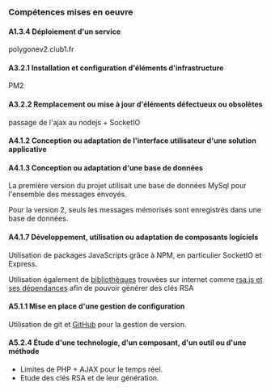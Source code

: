 ### Compétences mises en oeuvre

#### A1.3.4 Déploiement d'un service

polygonev2.club1.fr

#### A3.2.1 Installation et configuration d'éléments d'infrastructure

PM2

#### A3.2.2 Remplacement ou mise à jour d'éléments défectueux ou obsolètes

passage de l'ajax au nodejs + SocketIO

#### A4.1.2 Conception ou adaptation de l'interface utilisateur d'une solution applicative

#### A4.1.3 Conception ou adaptation d'une base de données

La première version du projet utilisait une base de données MySql pour l'ensemble
des messages envoyés.

Pour la version 2, seuls les messages mémorisés sont enregistrés dans une base
de données.

#### A4.1.7 Développement, utilisation ou adaptation de composants logiciels

Utilisation de packages JavaScripts grâce à NPM, en particulier SocketIO et Express.

Utilisation également de [bibliothèques](https://github.com/n-peugnet/PolygoneV2/tree/develop/public/include)
trouvées sur internet comme [rsa.js et ses dépendances](http://www-cs-students.stanford.edu/~tjw/jsbn/)
afin de pouvoir générer des clés RSA

#### A5.1.1 Mise en place d'une gestion de configuration

Utilisation de git et [GitHub](https://github.com/n-peugnet/PolygoneV2/) pour
la gestion de version.

#### A5.2.4 Étude d'une technologie, d'un composant, d'un outil ou d'une méthode

-   Limites de PHP + AJAX pour le temps réel.
-   Etude des clés RSA et de leur génération.